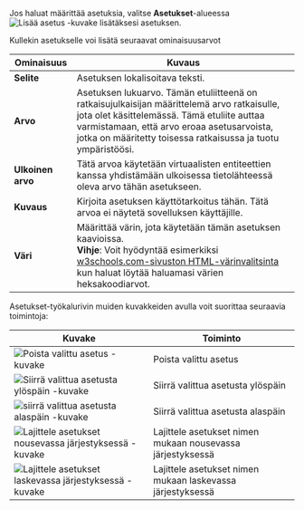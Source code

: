 Jos haluat määrittää asetuksia, valitse **Asetukset**-alueessa ![Lisää asetus -kuvake](../maker/common-data-service/media/add-option-set-option-button.png) lisätäksesi asetuksen.

Kullekin asetukselle voi lisätä seuraavat ominaisuusarvot

|Ominaisuus|Kuvaus|
|--|--|
|**Selite**|Asetuksen lokalisoitava teksti.|
|**Arvo**|Asetuksen lukuarvo. Tämän etuliitteenä on ratkaisujulkaisijan määrittelemä arvo ratkaisulle, jota olet käsittelemässä. Tämä etuliite auttaa varmistamaan, että arvo eroaa asetusarvoista, jotka on määritetty toisessa ratkaisussa ja tuotu ympäristöösi.|
|**Ulkoinen arvo**|Tätä arvoa käytetään virtuaalisten entiteettien kanssa yhdistämään ulkoisessa tietolähteessä oleva arvo tähän asetukseen.|
|**Kuvaus**|Kirjoita asetuksen käyttötarkoitus tähän. Tätä arvoa ei näytetä sovelluksen käyttäjille.|
|**Väri**|Määrittää värin, jota käytetään tämän asetuksen kaavioissa.<br />**Vihje**: Voit hyödyntää esimerkiksi [w3schools.com-sivuston HTML-värinvalitsinta](https://www.w3schools.com/colors/colors_picker.asp) kun haluat löytää haluamasi värien heksakoodiarvot.|

Asetukset-työkalurivin muiden kuvakkeiden avulla voit suorittaa seuraavia toimintoja:

|Kuvake|Toiminto|
|--|--|
|![Poista valittu asetus -kuvake](../maker/common-data-service/media/remove-option-solution-explorer.gif)|Poista valittu asetus|
|![Siirrä valittua asetusta ylöspäin -kuvake](../maker/common-data-service/media/move-selected-option-up-solution-explorer.png)|Siirrä valittua asetusta ylöspäin|
|![siirrä valittua asetusta alaspäin -kuvake](../maker/common-data-service/media/move-selected-option-down-solution-explorer.png)|Siirrä valittua asetusta alaspäin|
|![Lajittele asetukset nousevassa järjestyksessä -kuvake](../maker/common-data-service/media/sort-option-set-option-asc-solution-explorer.png)|Lajittele asetukset nimen mukaan nousevassa järjestyksessä|
|![Lajittele asetukset laskevassa järjestyksessä -kuvake](../maker/common-data-service/media/sort-option-set-option-des-solution-explorer.png)|Lajittele asetukset nimen mukaan laskevassa järjestyksessä|